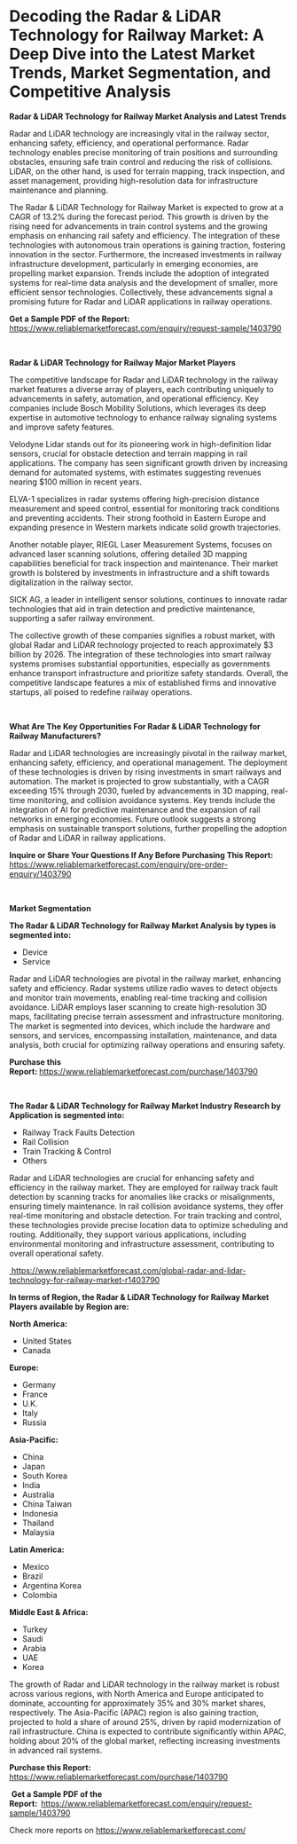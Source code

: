 <p><h1>Decoding the Radar & LiDAR Technology for Railway Market: A Deep Dive into the Latest Market Trends, Market Segmentation, and Competitive Analysis</h1></p><p><strong>Radar & LiDAR Technology for Railway Market Analysis and Latest Trends</strong></p>
<p><p>Radar and LiDAR technology are increasingly vital in the railway sector, enhancing safety, efficiency, and operational performance. Radar technology enables precise monitoring of train positions and surrounding obstacles, ensuring safe train control and reducing the risk of collisions. LiDAR, on the other hand, is used for terrain mapping, track inspection, and asset management, providing high-resolution data for infrastructure maintenance and planning.</p><p>The Radar & LiDAR Technology for Railway Market is expected to grow at a CAGR of 13.2% during the forecast period. This growth is driven by the rising need for advancements in train control systems and the growing emphasis on enhancing rail safety and efficiency. The integration of these technologies with autonomous train operations is gaining traction, fostering innovation in the sector. Furthermore, the increased investments in railway infrastructure development, particularly in emerging economies, are propelling market expansion. Trends include the adoption of integrated systems for real-time data analysis and the development of smaller, more efficient sensor technologies. Collectively, these advancements signal a promising future for Radar and LiDAR applications in railway operations.</p></p>
<p><strong>Get a Sample PDF of the Report:&nbsp;</strong> <a href="https://www.reliablemarketforecast.com/enquiry/request-sample/1403790?utm_campaign=3068&utm_medium=2&utm_source=Github&utm_content=ia&utm_term=28032025&utm_id=radar-lidar-technology-for-railway">https://www.reliablemarketforecast.com/enquiry/request-sample/1403790</a></p>
<p>&nbsp;</p>
<p><strong>Radar & LiDAR Technology for Railway Major Market Players</strong></p>
<p><p>The competitive landscape for Radar and LiDAR technology in the railway market features a diverse array of players, each contributing uniquely to advancements in safety, automation, and operational efficiency. Key companies include Bosch Mobility Solutions, which leverages its deep expertise in automotive technology to enhance railway signaling systems and improve safety features. </p><p>Velodyne Lidar stands out for its pioneering work in high-definition lidar sensors, crucial for obstacle detection and terrain mapping in rail applications. The company has seen significant growth driven by increasing demand for automated systems, with estimates suggesting revenues nearing $100 million in recent years. </p><p>ELVA-1 specializes in radar systems offering high-precision distance measurement and speed control, essential for monitoring track conditions and preventing accidents. Their strong foothold in Eastern Europe and expanding presence in Western markets indicate solid growth trajectories.</p><p>Another notable player, RIEGL Laser Measurement Systems, focuses on advanced laser scanning solutions, offering detailed 3D mapping capabilities beneficial for track inspection and maintenance. Their market growth is bolstered by investments in infrastructure and a shift towards digitalization in the railway sector.</p><p>SICK AG, a leader in intelligent sensor solutions, continues to innovate radar technologies that aid in train detection and predictive maintenance, supporting a safer railway environment. </p><p>The collective growth of these companies signifies a robust market, with global Radar and LiDAR technology projected to reach approximately $3 billion by 2026. The integration of these technologies into smart railway systems promises substantial opportunities, especially as governments enhance transport infrastructure and prioritize safety standards. Overall, the competitive landscape features a mix of established firms and innovative startups, all poised to redefine railway operations.</p></p>
<p>&nbsp;</p>
<p><strong>What Are The Key Opportunities For Radar & LiDAR Technology for Railway Manufacturers?</strong></p>
<p><p>Radar and LiDAR technologies are increasingly pivotal in the railway market, enhancing safety, efficiency, and operational management. The deployment of these technologies is driven by rising investments in smart railways and automation. The market is projected to grow substantially, with a CAGR exceeding 15% through 2030, fueled by advancements in 3D mapping, real-time monitoring, and collision avoidance systems. Key trends include the integration of AI for predictive maintenance and the expansion of rail networks in emerging economies. Future outlook suggests a strong emphasis on sustainable transport solutions, further propelling the adoption of Radar and LiDAR in railway applications.</p></p>
<p><strong>Inquire or Share Your Questions If Any Before Purchasing This Report:</strong> <a href="https://www.reliablemarketforecast.com/enquiry/pre-order-enquiry/1403790?utm_campaign=3068&utm_medium=2&utm_source=Github&utm_content=ia&utm_term=28032025&utm_id=radar-lidar-technology-for-railway">https://www.reliablemarketforecast.com/enquiry/pre-order-enquiry/1403790</a></p>
<p>&nbsp;</p>
<p><strong>Market Segmentation</strong></p>
<p><strong>The Radar & LiDAR Technology for Railway Market Analysis by types is segmented into:</strong></p>
<p><ul><li>Device</li><li>Service</li></ul></p>
<p><p>Radar and LiDAR technologies are pivotal in the railway market, enhancing safety and efficiency. Radar systems utilize radio waves to detect objects and monitor train movements, enabling real-time tracking and collision avoidance. LiDAR employs laser scanning to create high-resolution 3D maps, facilitating precise terrain assessment and infrastructure monitoring. The market is segmented into devices, which include the hardware and sensors, and services, encompassing installation, maintenance, and data analysis, both crucial for optimizing railway operations and ensuring safety.</p></p>
<p><strong>Purchase this Report:&nbsp;</strong><a href="https://www.reliablemarketforecast.com/purchase/1403790?utm_campaign=3068&utm_medium=2&utm_source=Github&utm_content=ia&utm_term=28032025&utm_id=radar-lidar-technology-for-railway">https://www.reliablemarketforecast.com/purchase/1403790</a></p>
<p>&nbsp;</p>
<p><strong>The Radar & LiDAR Technology for Railway Market Industry Research by Application is segmented into:</strong></p>
<p><ul><li>Railway Track Faults Detection</li><li>Rail Collision</li><li>Train Tracking & Control</li><li>Others</li></ul></p>
<p><p>Radar and LiDAR technologies are crucial for enhancing safety and efficiency in the railway market. They are employed for railway track fault detection by scanning tracks for anomalies like cracks or misalignments, ensuring timely maintenance. In rail collision avoidance systems, they offer real-time monitoring and obstacle detection. For train tracking and control, these technologies provide precise location data to optimize scheduling and routing. Additionally, they support various applications, including environmental monitoring and infrastructure assessment, contributing to overall operational safety.</p></p>
<p><a href="https://www.reliablemarketforecast.com/global-radar-and-lidar-technology-for-railway-market-r1403790?utm_campaign=3068&utm_medium=2&utm_source=Github&utm_content=ia&utm_term=28032025&utm_id=radar-lidar-technology-for-railway">&nbsp;https://www.reliablemarketforecast.com/global-radar-and-lidar-technology-for-railway-market-r1403790</a></p>
<p><strong>In terms of Region, the Radar & LiDAR Technology for Railway Market Players available by Region are:</strong></p>
<p>
    <p> <strong> North America: </strong>
        <ul>
            <li>United States</li>
            <li>Canada</li>
        </ul>
        </p> 
    <p> <strong> Europe: </strong>
        <ul>
            <li>Germany</li>
            <li>France</li>
            <li>U.K.</li>
            <li>Italy</li>
            <li>Russia</li>
        </ul>
        </p> 
    <p> <strong> Asia-Pacific: </strong>
        <ul>
            <li>China</li>
            <li>Japan</li>
            <li>South Korea</li>
            <li>India</li>
            <li>Australia</li>
            <li>China Taiwan</li>
            <li>Indonesia</li>
            <li>Thailand</li>
            <li>Malaysia</li>
        </ul>
        </p> 
    <p> <strong> Latin America: </strong>
        <ul>
            <li>Mexico</li>
            <li>Brazil</li>
            <li>Argentina Korea</li>
            <li>Colombia</li>
        </ul>
        </p> 
    <p> <strong> Middle East & Africa: </strong>
        <ul>
            <li>Turkey</li>
            <li>Saudi</li>
            <li>Arabia</li>
            <li>UAE</li>
            <li>Korea</li>
        </ul>
    </p>
    </p>
<p><p>The growth of Radar and LiDAR technology in the railway market is robust across various regions, with North America and Europe anticipated to dominate, accounting for approximately 35% and 30% market shares, respectively. The Asia-Pacific (APAC) region is also gaining traction, projected to hold a share of around 25%, driven by rapid modernization of rail infrastructure. China is expected to contribute significantly within APAC, holding about 20% of the global market, reflecting increasing investments in advanced rail systems.</p></p>
<p><strong>Purchase this Report: </strong><a href="https://www.reliablemarketforecast.com/purchase/1403790?utm_campaign=3068&utm_medium=2&utm_source=Github&utm_content=ia&utm_term=28032025&utm_id=radar-lidar-technology-for-railway">https://www.reliablemarketforecast.com/purchase/1403790</a></p>
<p>&nbsp;<strong>Get a Sample PDF of the Report:&nbsp;&nbsp;</strong><a href="https://www.reliablemarketforecast.com/enquiry/request-sample/1403790?utm_campaign=3068&utm_medium=2&utm_source=Github&utm_content=ia&utm_term=28032025&utm_id=radar-lidar-technology-for-railway">https://www.reliablemarketforecast.com/enquiry/request-sample/1403790</a></p>
<p><strong></strong></p>
<p>Check more reports on <a href="https://www.reliablemarketforecast.com/?utm_campaign=3068&utm_medium=2&utm_source=Github&utm_content=ia&utm_term=28032025&utm_id=radar-lidar-technology-for-railway">https://www.reliablemarketforecast.com/</a></p>